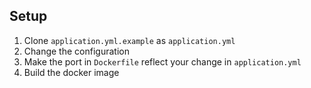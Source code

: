 ## Setup

1. Clone `application.yml.example` as `application.yml`
2. Change the configuration
3. Make the port in `Dockerfile` reflect your change in `application.yml`
4. Build the docker image
